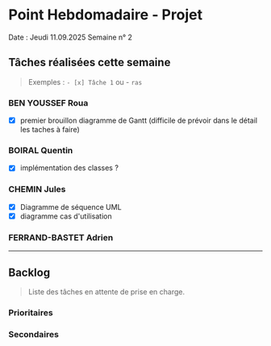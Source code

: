 # Point Hebdomadaire - Projet

Date : Jeudi 11.09.2025
Semaine n° 2

## Tâches réalisées cette semaine

> Exemples : `- [x] Tâche 1` ou - `ras`

### BEN YOUSSEF Roua
- [x] premier brouillon diagramme de Gantt (difficile de prévoir dans le détail les taches à faire)

### BOIRAL Quentin
- [x] implémentation des classes ?

### CHEMIN Jules
- [x] Diagramme de séquence UML
- [x] diagramme cas d'utilisation

### FERRAND-BASTET Adrien

---

## Backlog

> Liste des tâches en attente de prise en charge.

### Prioritaires

### Secondaires